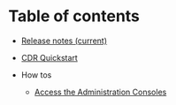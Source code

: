 # Table of contents
* [Release notes (current)](docs/relnotes_CDR-1.2-core-002.md)

* [CDR Quickstart](docs/quickstart.md)
* How tos
    * [Access the Administration Consoles](docs/howto_adminconsoles.md)
